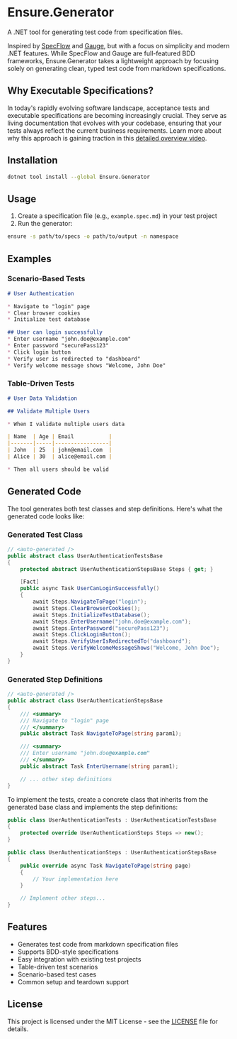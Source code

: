 # Ensure.Generator

A .NET tool for generating test code from specification files.

Inspired by [SpecFlow](https://specflow.org/) and [Gauge](https://gauge.org/), but with a focus on simplicity and modern .NET features. While SpecFlow and Gauge are full-featured BDD frameworks, Ensure.Generator takes a lightweight approach by focusing solely on generating clean, typed test code from markdown specifications.

## Why Executable Specifications?

In today's rapidly evolving software landscape, acceptance tests and executable specifications are becoming increasingly crucial. They serve as living documentation that evolves with your codebase, ensuring that your tests always reflect the current business requirements. Learn more about why this approach is gaining traction in this [detailed overview video](https://youtu.be/NsOUKfzyZiU).

## Installation

```bash
dotnet tool install --global Ensure.Generator
```

## Usage

1. Create a specification file (e.g., `example.spec.md`) in your test project
2. Run the generator:

```bash
ensure -s path/to/specs -o path/to/output -n namespace
```

## Examples

### Scenario-Based Tests

```markdown
# User Authentication

* Navigate to "login" page
* Clear browser cookies
* Initialize test database

## User can login successfully
* Enter username "john.doe@example.com"
* Enter password "securePass123"
* Click login button
* Verify user is redirected to "dashboard"
* Verify welcome message shows "Welcome, John Doe"
```

### Table-Driven Tests

```markdown
# User Data Validation

## Validate Multiple Users

* When I validate multiple users data

| Name  | Age | Email           |
|-------|-----|-----------------|
| John  | 25  | john@email.com  |
| Alice | 30  | alice@email.com |

* Then all users should be valid
```

## Generated Code

The tool generates both test classes and step definitions. Here's what the generated code looks like:

### Generated Test Class

```csharp
// <auto-generated />
public abstract class UserAuthenticationTestsBase
{
    protected abstract UserAuthenticationStepsBase Steps { get; }

    [Fact]
    public async Task UserCanLoginSuccessfully()
    {
        await Steps.NavigateToPage("login");
        await Steps.ClearBrowserCookies();
        await Steps.InitializeTestDatabase();
        await Steps.EnterUsername("john.doe@example.com");
        await Steps.EnterPassword("securePass123");
        await Steps.ClickLoginButton();
        await Steps.VerifyUserIsRedirectedTo("dashboard");
        await Steps.VerifyWelcomeMessageShows("Welcome, John Doe");
    }
}
```

### Generated Step Definitions

```csharp
// <auto-generated />
public abstract class UserAuthenticationStepsBase
{
    /// <summary>
    /// Navigate to "login" page
    /// </summary>
    public abstract Task NavigateToPage(string param1);

    /// <summary>
    /// Enter username "john.doe@example.com"
    /// </summary>
    public abstract Task EnterUsername(string param1);

    // ... other step definitions
}
```

To implement the tests, create a concrete class that inherits from the generated base class and implements the step definitions:

```csharp
public class UserAuthenticationTests : UserAuthenticationTestsBase
{
    protected override UserAuthenticationSteps Steps => new();
}

public class UserAuthenticationSteps : UserAuthenticationStepsBase
{
    public override async Task NavigateToPage(string page)
    {
        // Your implementation here
    }

    // Implement other steps...
}
```

## Features

- Generates test code from markdown specification files
- Supports BDD-style specifications
- Easy integration with existing test projects
- Table-driven test scenarios
- Scenario-based test cases
- Common setup and teardown support

## License

This project is licensed under the MIT License - see the [LICENSE](LICENSE) file for details. 